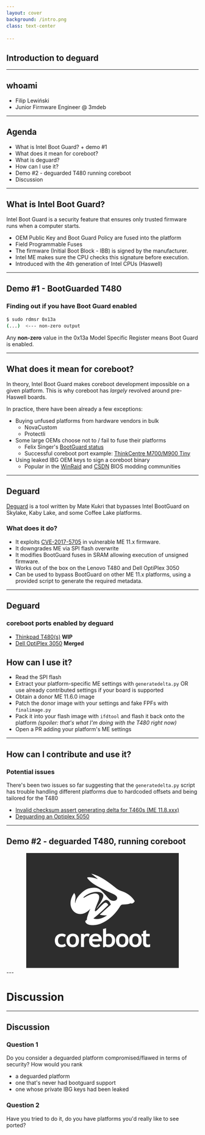 ```yaml
---
layout: cover
background: /intro.png
class: text-center

---
```

## Introduction to deguard

---

## whoami

- Filip Lewiński
- Junior Firmware Engineer @ 3mdeb

---

## Agenda

- What is Intel Boot Guard? + demo #1
- What does it mean for coreboot?
- What is deguard?
- How can I use it?
- Demo #2 - deguarded T480 running coreboot
- Discussion

---

## What is Intel Boot Guard?

Intel Boot Guard is a security feature that ensures only trusted firmware
runs when a computer starts.

* OEM Public Key and Boot Guard Policy are fused into the platform
* Field Programmable Fuses
* The firmware (Initial Boot Block - IBB) is signed by the manufacturer.
* Intel ME makes sure the CPU checks this signature before execution.
* Introduced with the 4th generation of Intel CPUs (Haswell)

---

## Demo #1 - BootGuarded T480

### Finding out if you have Boot Guard enabled

```bash
$ sudo rdmsr 0x13a
(...)  <--- non-zero output
```

Any **non-zero** value in the 0x13a Model Specific Register means
Boot Guard is enabled.

---

## What does it mean for coreboot?

In theory, Intel Boot Guard makes coreboot development impossible on a given
platform. This is why coreboot has _largely_ revolved around pre-Haswell boards.

In practice, there have been already a few exceptions:

* Buying unfused platforms from hardware vendors in bulk
  * NovaCustom
  * Protectli
* Some large OEMs choose not to / fail to fuse their platforms
  * Felix Singer's [BootGuard status](https://github.com/felixsinger/bootguard-status)
  * Successful coreboot port example: [ThinkCentre M700/M900 Tiny](https://review.coreboot.org/c/coreboot/+/80610)
* Using leaked IBG OEM keys to sign a coreboot binary
  * Popular in the [WinRaid](https://winraid.level1techs.com/) and [CSDN](https://www.csdn.net/)
    BIOS modding communities

---

## Deguard

[Deguard](https://codeberg.org/libreboot/deguard)
is a tool written by Mate Kukri that bypasses Intel BootGuard on Skylake, Kaby
Lake, and some Coffee Lake platforms.

### What does it do?

* It exploits
  [CVE-2017-5705](https://www.intel.com/content/www/us/en/security-center/advisory/intel-sa-00086.html)
  in vulnerable ME 11.x firmware.
* It downgrades ME via SPI flash overwrite
* It modifies BootGuard fuses in SRAM allowing execution of unsigned firmware.
* Works out of the box on the Lenovo T480 and Dell OptiPlex 3050
* Can be used to bypass BootGuard on other ME 11.x platforms, using a
provided script to generate the required metadata.

---

## Deguard

### coreboot ports enabled by deguard

* [Thinkpad T480(s)](https://review.coreboot.org/c/coreboot/+/83274) **WIP**
* [Dell OptiPlex 3050](https://review.coreboot.org/c/coreboot/+/82053) **Merged**

## How can I use it?

* Read the SPI flash
* Extract your platform-specific ME settings with `generatedelta.py`
  OR use already contributed settings if your board is supported
* Obtain a donor ME 11.6.0 image
* Patch the donor image with your settings and fake FPFs with `finalimage.py`
* Pack it into your flash image with `ifdtool` and flash it back onto the
  platform _(spoiler: that's what I'm doing with the T480 right now)_
* Open a PR adding your platform's ME settings

---

## How can I contribute and use it?

### Potential issues

There's been two issues so far suggesting that the `generatedelta.py` script
has trouble handling different platforms due to hardcoded offsets and being
tailored for the T480

* [Invalid checksum assert generating delta for T460s (ME 11.8.xxx)](https://codeberg.org/libreboot/deguard/issues/1)
* [Deguarding an Optiplex 5050](https://codeberg.org/libreboot/deguard/issues/2)

---

## Demo #2 - deguarded T480, running coreboot

<center><img src="../../img/dug_9/coreboot_logo.png" width="400"></center>
---

# Discussion

---

## Discussion

### Question 1

Do you consider a deguarded platform compromised/flawed in terms of security?
How would you rank
- a deguarded platform
- one that's never had bootguard support
- one whose private IBG keys had been leaked

### Question 2

Have you tried to do it, do you have platforms you'd really like to see ported?
